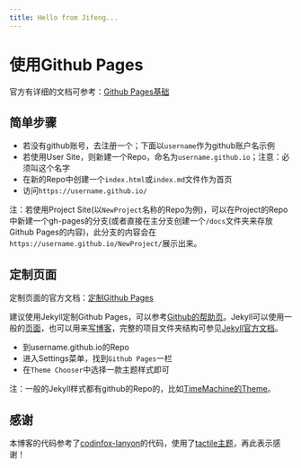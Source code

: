 ```yaml
---
title: Hello from Jifeng...
---
```


# 使用Github Pages

官方有详细的文档可参考：[Github Pages基础](https://help.github.com/categories/github-pages-basics/)

## 简单步骤

- 若没有github账号，去注册一个；下面以`username`作为github账户名示例
- 若使用User Site，则新建一个Repo，命名为`username.github.io`；注意：必须叫这个名字
- 在新的Repo中创建一个`index.html`或`index.md`文件作为首页
- 访问`https://username.github.io/`

注：若使用Project Site(以`NewProject`名称的Repo为例)，可以在Project的Repo中新建一个gh-pages的分支(或者直接在主分支创建一个`/docs`文件夹来存放Github Pages的内容)，此分支的内容会在`https://username.github.io/NewProject/`展示出来。

## 定制页面

定制页面的官方文档：[定制Github Pages](https://help.github.com/categories/customizing-github-pages/)

建议使用Jekyll定制Github Pages，可以参考[Github的帮助页](https://help.github.com/articles/creating-a-github-pages-site-with-the-jekyll-theme-chooser/)。Jekyll可以使用一般的[页面](https://jekyllrb.com/docs/pages/)，也可以用来[写博客](https://jekyllrb.com/docs/posts/)，完整的项目文件夹结构可参见[Jekyll官方文档](https://jekyllrb.com/docs/structure/)。

- 到username.github.io的Repo
- 进入Settings菜单，找到`Github Pages`一栏
- 在`Theme Chooser`中选择一款主题样式即可

注：一般的Jekyll样式都有github的Repo的，比如[TimeMachine的Theme](https://github.com/pages-themes/time-machine)。

## 感谢

本博客的代码参考了[codinfox-lanyon](https://github.com/codinfox/codinfox-lanyon/)的代码，使用了[tactile主题](https://github.com/pages-themes/tactile/)，再此表示感谢！